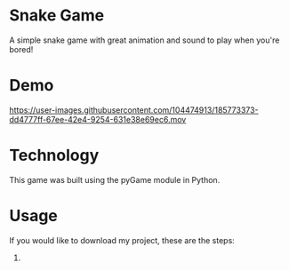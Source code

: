 # Snake Game
A simple snake game with great animation and sound to play when you're bored!

# Demo


https://user-images.githubusercontent.com/104474913/185773373-dd4777ff-67ee-42e4-9254-631e38e69ec6.mov

# Technology
This game was built using the pyGame module in Python. 

# Usage
If you would like to download my project, these are the steps:
<ol>
  <li></li>
</ol>
